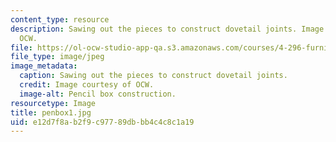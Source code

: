 ```yaml
---
content_type: resource
description: Sawing out the pieces to construct dovetail joints. Image courtesy of
  OCW.
file: https://ol-ocw-studio-app-qa.s3.amazonaws.com/courses/4-296-furniture-making-spring-2005/e12d7f8ab2f9c97789dbbb4c4c8c1a19_penbox1.jpg
file_type: image/jpeg
image_metadata:
  caption: Sawing out the pieces to construct dovetail joints.
  credit: Image courtesy of OCW.
  image-alt: Pencil box construction.
resourcetype: Image
title: penbox1.jpg
uid: e12d7f8a-b2f9-c977-89db-bb4c4c8c1a19
---
```

